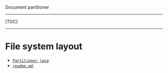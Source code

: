 Document partitioner

----

[TOC]

----



# File system layout

- [`Partitioner.java`](./Partitioner.java): 
- [`readme.md`](./readme.md): 

